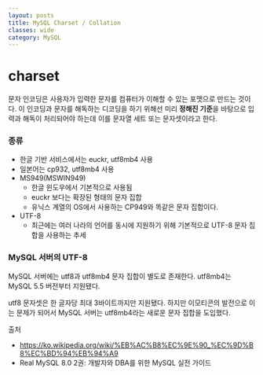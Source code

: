```yaml
---
layout: posts
title: MySQL Charset / Collation
classes: wide
category: MySQL
---
```


# charset
문자 인코딩은 사용자가 입력한 문자를 컴퓨터가 이해할 수 있는 포맷으로 만드는 것이다. 이 인코딩과 문자를 해독하는 디코딩을 하기 위해선 미리 **정해진 기준**을 바탕으로 입력과 해독이 처리되어야 하는데 이를 문자열 세트 또는 문자셋이라고 한다.

### 종류
- 한글 기반 서비스에서는 euckr, utf8mb4 사용
- 일본어는 cp932, utf8mb4 사용
- MS949(MSWIN949)
  - 한글 윈도우에서 기본적으로 사용됨
  - euckr 보다는 확장된 형태의 문자 집합
  - 유닉스 계열의 OS에서 사용하는 CP949와 똑같은 문자 집합이다.
- UTF-8
  - 최근에는 여러 나라의 언어를 동시에 지원하기 위해 기본적으로 UTF-8 문자 집합을 사용하는 추세

### MySQL 서버의 UTF-8
MySQL 서버에는 utf8과 utf8mb4 문자 집합이 별도로 존재한다. utf8mb4는 MySQL 5.5 버전부터 지원됐다. 

utf8 문자셋은 한 글자당 최대 3바이트까지만 지원됐다. 하지만 이모티콘의 발전으로 이는 문제가 되어서 MySQL 서버는 utf8mb4라는 새로운 문자 집합을 도입했다. 


출처
- https://ko.wikipedia.org/wiki/%EB%AC%B8%EC%9E%90_%EC%9D%B8%EC%BD%94%EB%94%A9
- Real MySQL 8.0 2권: 개발자와 DBA를 위한 MySQL 실전 가이드